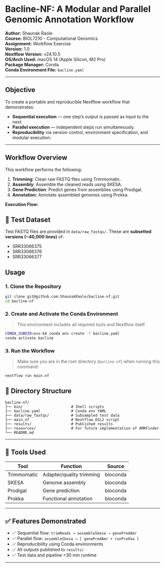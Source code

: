 # Bacline-NF: A Modular and Parallel Genomic Annotation Workflow

**Author:** Shaunak Raole  
**Course:** BIOL7210 - Computational Genomics  
**Assignment:** Workflow Exercise  
**Version:** 1.0  
**Nextflow Version:** v24.10.5  
**OS/Arch Used:** macOS 14 (Apple Silicon, M2 Pro)  
**Package Manager:** Conda  
**Conda Environment File:** `bacline.yaml`

---

## Objective

To create a portable and reproducible Nextflow workflow that demonstrates:

- **Sequential execution** — one step’s output is passed as input to the next.
- **Parallel execution** — independent steps run simultaneously.
- **Reproducibility** via version control, environment specification, and modular execution.

---

## Workflow Overview

This workflow performs the following:

1. **Trimming**: Clean raw FASTQ files using Trimmomatic.
2. **Assembly**: Assemble the cleaned reads using SKESA.
3. **Gene Prediction**: Predict genes from assemblies using Prodigal.
4. **Annotation**: Annotate assembled genomes using Prokka.

**Execution Flow:**

## 🧪 Test Dataset

Test FASTQ files are provided in `data/raw_fastqs/`. These are **subsetted versions (~40,000 lines)** of:

- SRR33066375  
- SRR33066376  
- SRR33066377

## Usage

### 1. Clone the Repository

```bash
git clone git@github.com:ShaunakRaole/bacline-nf.git
cd bacline-nf
```

### 2. Create and Activate the Conda Environment

> This environment includes all required tools and Nextflow itself.

```bash
CONDA_SUBDIR=osx-64 conda env create -f bacline.yaml
conda activate bacline
```

### 3. Run the Workflow

> Make sure you are in the root directory (`bacline-nf`) when running this command:

```bash
nextflow run main.nf
```

## 📁 Directory Structure

```
bacline-nf/
├── bin/                      # Shell scripts
├── bacline.yaml              # Conda env YAML
├── data/raw_fastqs/          # Subsampled test data
├── main.nf                   # Nextflow DSL2 script
├── results/                  # Published results
├── resources/                # For future implementation of AMRFinder
└── README.md
```

---

## 🔧 Tools Used

| Tool         | Function                  | Source    |
|--------------|---------------------------|-----------|
| Trimmomatic  | Adapter/quality trimming  | bioconda  |
| SKESA        | Genome assembly           | bioconda  |
| Prodigal     | Gene prediction           | bioconda  |
| Prokka       | Functional annotation     | bioconda  |

---

## ✅ Features Demonstrated

- ✅ Sequential flow: `trimReads → assembleSkesa → genePredAmr`
- ✅ Parallel flow: `assembleSkesa → [ genePredAmr + runProkka ]`
- ✅ Reproducibility using Conda environments
- ✅ All outputs published to `results/`
- ✅ Test data and pipeline <30 min runtime

---
